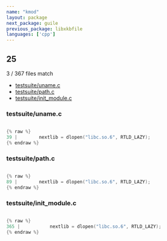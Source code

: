 ```yaml
---
name: "kmod"
layout: package
next_package: guile
previous_package: libxkbfile
languages: ['cpp']
---
```

## 25
3 / 367 files match

 - [testsuite/uname.c](#testsuiteunamec)
 - [testsuite/path.c](#testsuitepathc)
 - [testsuite/init_module.c](#testsuiteinit_modulec)

### testsuite/uname.c

```cpp

{% raw %}
39 | 		nextlib = dlopen("libc.so.6", RTLD_LAZY);
{% endraw %}

```
### testsuite/path.c

```cpp

{% raw %}
89 | 		nextlib = dlopen("libc.so.6", RTLD_LAZY);
{% endraw %}

```
### testsuite/init_module.c

```cpp

{% raw %}
365 | 			nextlib = dlopen("libc.so.6", RTLD_LAZY);
{% endraw %}

```